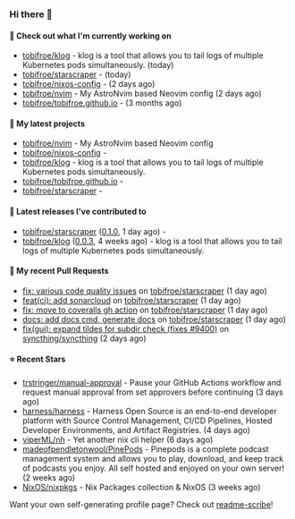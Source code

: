 ### Hi there 👋

#### 👷 Check out what I'm currently working on

- [tobifroe/klog](https://github.com/tobifroe/klog) - klog is a tool that allows you to tail logs of multiple Kubernetes pods simultaneously. (today)
- [tobifroe/starscraper](https://github.com/tobifroe/starscraper) -  (today)
- [tobifroe/nixos-config](https://github.com/tobifroe/nixos-config) -  (2 days ago)
- [tobifroe/nvim](https://github.com/tobifroe/nvim) - My AstroNvim based Neovim config (2 days ago)
- [tobifroe/tobifroe.github.io](https://github.com/tobifroe/tobifroe.github.io) -  (3 months ago)

#### 🌱 My latest projects

- [tobifroe/nvim](https://github.com/tobifroe/nvim) - My AstroNvim based Neovim config
- [tobifroe/nixos-config](https://github.com/tobifroe/nixos-config) - 
- [tobifroe/klog](https://github.com/tobifroe/klog) - klog is a tool that allows you to tail logs of multiple Kubernetes pods simultaneously.
- [tobifroe/tobifroe.github.io](https://github.com/tobifroe/tobifroe.github.io) - 
- [tobifroe/starscraper](https://github.com/tobifroe/starscraper) - 

#### 🔭 Latest releases I've contributed to

- [tobifroe/starscraper](https://github.com/tobifroe/starscraper) ([0.1.0](https://github.com/tobifroe/starscraper/releases/tag/0.1.0), 1 day ago) - 
- [tobifroe/klog](https://github.com/tobifroe/klog) ([0.0.3](https://github.com/tobifroe/klog/releases/tag/0.0.3), 4 weeks ago) - klog is a tool that allows you to tail logs of multiple Kubernetes pods simultaneously.

#### 🔨 My recent Pull Requests

- [fix: various code quality issues](https://github.com/tobifroe/starscraper/pull/23) on [tobifroe/starscraper](https://github.com/tobifroe/starscraper) (1 day ago)
- [feat(ci): add sonarcloud](https://github.com/tobifroe/starscraper/pull/22) on [tobifroe/starscraper](https://github.com/tobifroe/starscraper) (1 day ago)
- [fix: move to coveralls gh action](https://github.com/tobifroe/starscraper/pull/21) on [tobifroe/starscraper](https://github.com/tobifroe/starscraper) (1 day ago)
- [docs: add docs cmd, generate docs](https://github.com/tobifroe/starscraper/pull/19) on [tobifroe/starscraper](https://github.com/tobifroe/starscraper) (1 day ago)
- [fix(gui): expand tildes for subdir check (fixes #9400)](https://github.com/syncthing/syncthing/pull/9788) on [syncthing/syncthing](https://github.com/syncthing/syncthing) (2 days ago)

#### ⭐ Recent Stars

- [trstringer/manual-approval](https://github.com/trstringer/manual-approval) - Pause your GitHub Actions workflow and request manual approval from set approvers before continuing (3 days ago)
- [harness/harness](https://github.com/harness/harness) - Harness Open Source is an end-to-end developer platform with Source Control Management, CI/CD Pipelines, Hosted Developer Environments, and Artifact Registries. (4 days ago)
- [viperML/nh](https://github.com/viperML/nh) - Yet another nix cli helper (6 days ago)
- [madeofpendletonwool/PinePods](https://github.com/madeofpendletonwool/PinePods) - Pinepods is a complete podcast management system and allows you to play, download, and keep track of podcasts you enjoy. All self hosted and enjoyed on your own server! (2 weeks ago)
- [NixOS/nixpkgs](https://github.com/NixOS/nixpkgs) - Nix Packages collection &amp; NixOS (3 weeks ago)


Want your own self-generating profile page? Check out [readme-scribe](https://github.com/muesli/readme-scribe)!


